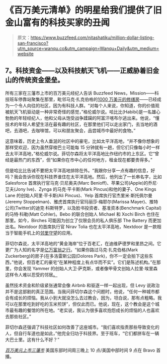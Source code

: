 # 《百万美元清单》的明星给我们提供了旧金山富有的科技买家的丑闻

> 原文：<https://www.buzzfeed.com/nitashatiku/million-dollar-listing-san-francisco?utm_source=wanqu.co&utm_campaign=Wanqu+Daily&utm_medium=website>

## 7。科技资金——以及科技航天飞机——正威胁着旧金山的传统资金堡垒。

所有三家在三藩市上市的百万美元经纪人告诉 Buzzfeed News，Mission——科技班车停靠站聚集在那里，毗邻马克·扎克伯格的[1000 万美元的修缮房](http://www.sfgate.com/bayarea/matier-ross/article/Neighbors-feeling-squeezed-by-work-on-Mark-5771069.php)——已经成为一个令人向往的社区，因为有科技人群。“对每个人来说，你知道，你的价值观被航天飞机驱动是一种非常奇怪的感觉，”格伦威尔说。哈比比(Habibi)是一名雄心勃勃的年轻经纪人，他和父母从饱受战争蹂躏的阿富汗喀布尔逃出来。他说，“懂技术的年轻人希望生活在最有趣的社区，在那里他们可以走出家门，去当地的酒吧，去酒吧，去咖啡馆，可以和朋友聚会，品尝城市中最好的食物。”

这意味着，历史上令人垂涎的社区中的豪宅，比如太平洋高地，“并不像你想象的那样受欢迎，因为虽然穿梭巴士可能每 15 分钟就有一趟，但它们只像每小时一样去太平洋高地，”格伦威尔说。菲切尔森将太平洋高地比作纽约市的上东区。它“曾经是最热门的东西”，但“如果你在市中心的任何地方，租金现在都要贵得多。”

但是哈比比告诫不要把太平洋高地排除在外。“我跟你分享一点有趣的信息，好吗？我会告诉你现在科技界谁住在太平洋高地。然后，他列出了一长串名字，比如 Salesforce 首席执行官马克·贝尼奥夫(Marc Benioff)、苹果公司(Apple)的乔尼·艾夫(Jony Ive)、Zynga 的马克·平卡斯(Mark Pincus)和他的妻子、One Kings Lane 的创始人阿里·平卡斯(Ali Pincus)、Yelp 首席执行官杰里米·斯托佩尔曼(Jeremy Stoppelman)、雅虎首席执行官玛丽莎·梅耶尔(Marissa Mayer)、推特公司(Twitter)的迪克·科斯特罗，以及脸书投资者、基准资本(Benchmark Capital)的马特·科勒(Matt Cohler)。Bebo 的联合创始人 Michael 和 Xochi Birch 也住在那里。如今，Birches 可能因为创立了仅限会员的私人俱乐部 The Battery 而更加出名。Nextdoor 的首席执行官 Nirav Tolia 也在太平洋高地，Nextdoor 是一款相当于智能手机上的[邻里守望](https://pando.com/2013/01/22/nextdoors-unexpected-killer-use-case-crime-and-safety/)的应用。

菲切尔森说，太平洋高地的“黄金海岸”位于百老汇，在迪维萨德罗和里昂之间。它更广为人知的名字是[亿万富翁之行](http://www.businessinsider.com/photos-pacific-heights-san-francisco-billionaires-row-2014-3)。“如果你路过马克·扎克伯格(Mark Zuckerberg)的房子(在多洛雷斯公园(Dolores Park)，你不一定会拍下这些东西，”他说，但百老汇的豪宅“在某种程度上有点华而不实”。它们是陈述机构。”在那里，你会发现 Yammer 的创始人大卫·萨克斯，或者像甲骨文创始人拉里·埃里森这样令人难以忍受的邻居[。](http://www.wsj.com/articles/SB10001424052702303654804576343763766328484)

虽然技术资金和阶级紧张通常会像 Airbnb 和驱逐一样一起出现，但 Levy 说政治并不是这部剧的真正范围。当我问菲切尔森这个问题时，他说，“任何一种城市都会有成长的烦恼。我从小到大就没怎么去过教会，因为，坦白说，那有点粗略。我可以在那里吃到好吃的玉米煎饼”，但仅此而已。他说，现在，这个教会是这个城市最有趣的餐馆的所在地。“老实说，我认为很多喜欢抱怨成长的烦恼的人也喜欢去那些社区。”

菲切尔森还强调了科技社区如何改善了这座城市。“我们喜欢指责那些导致变化的人，但自行车道也是如此，”他完全归功于科技界。至于班车，“它们都拼车在一辆大巴士里。这有什么不好？”

[*百万美元上市三藩市*](http://www.bravotv.com/million-dollar-listing-san-francisco) 美国东部时间周三晚上 10 点/美国中部时间 9 点在 Bravo 首播。